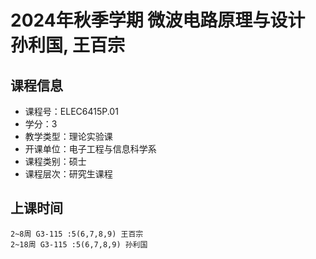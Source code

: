 # 2024年秋季学期 微波电路原理与设计 孙利国, 王百宗






## 课程信息

- 课程号：ELEC6415P.01
- 学分：3
- 教学类型：理论实验课
- 开课单位：电子工程与信息科学系
- 课程类别：硕士
- 课程层次：研究生课程

## 上课时间

```
2~8周 G3-115 :5(6,7,8,9) 王百宗
2~18周 G3-115 :5(6,7,8,9) 孙利国
```

